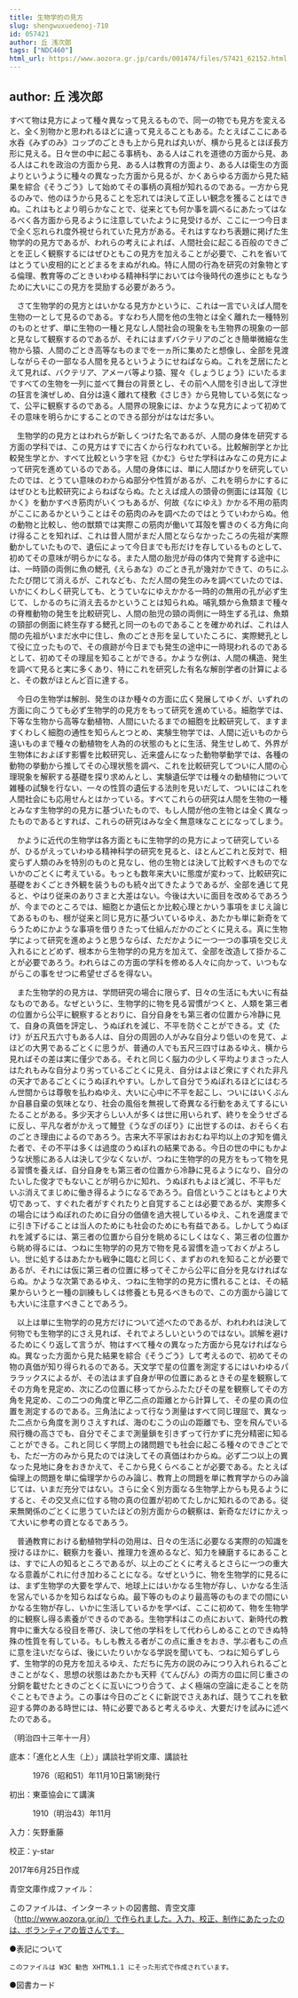 ```yaml
---
title: 生物学的の見方
slug: shengwuxuedenoj-710
id: 057421
author: 丘 浅次郎
tags: ["NDC460"]
html_url: https://www.aozora.gr.jp/cards/001474/files/57421_62152.html
---
```


## author: 丘 浅次郎

すべて物は見方によって種々異なって見えるもので、同一の物でも見方を変えると、全く別物かと思われるほどに違って見えることもある。たとえばここにある水呑《みずのみ》コップのごときも上から見れば丸いが、横から見るとほぼ長方形に見える。日々世の中に起こる事柄も、ある人はこれを道徳の方面から見、ある人はこれを政治の方面から見、ある人は教育の方面より、ある人は衛生の方面よりというように種々の異なった方面から見るが、かくあらゆる方面から見た結果を綜合《そうごう》して始めてその事柄の真相が知れるのである。一方から見るのみで、他のほうから見ることを忘れては決して正しい観念を獲ることはできぬ。これはもとより明らかなことで、従来とても何か事を調べるにあたってはなるべく各方面から見るように注意していたように見受けるが、ここに一つ今日まで全く忘れられ度外視せられていた見方がある。それはすなわち表題に掲げた生物学的の見方であるが、われらの考えによれば、人間社会に起こる百般のできごとを正しく観察するにはぜひともこの見方を加えることが必要で、これを省いてはとうてい皮相的にとどまるをまぬがれぬ。特に人間の行為を研究の対象物とする倫理、教育等のごときいわゆる精神科学においては今後時代の進歩にともなうために大いにこの見方を奨励する必要があろう。

　さて生物学的の見方とはいかなる見方かというに、これは一言でいえば人間を生物の一として見るのである。すなわち人間を他の生物とは全く離れた一種特別のものとせず、単に生物の一種と見なし人間社会の現象をも生物界の現象の一部と見なして観察するのであるが、それにはまずバクテリアのごとき簡単微細な生物から猿、人間のごとき高等なものまでを一ヵ所に集めたと想像し、全部を見渡しながらその一部なる人間を見るというようにせねばならぬ。これを芝居にたとえて見れば、バクテリア、アメーバ等より猿、猩々《しょうじょう》にいたるまですべての生物を一列に並べて舞台の背景とし、その前へ人間を引き出して浮世の狂言を演ぜしめ、自分は遠く離れて棧敷《さじき》から見物している気になって、公平に観察するのである。人間界の現象には、かような見方によって初めてその意味を明らかにすることのできる部分がはなはだ多い。

　生物学的の見方とはわれらが新しくつけた名であるが、人間の身体を研究する方面の学科では、この見方はすでに古くから行なわれている。比較解剖学とか比較発生学とか、すべて比較という字を冠《かむ》らせた学科はみなこの見方によって研究を進めているのである。人間の身体には、単に人間ばかりを研究していたのでは、とうてい意味のわからぬ部分や性質があるが、これを明らかにするにはぜひとも比較研究によらねばならぬ。たとえば成人の頭骨の側面には耳殻《じかく》を動かすべき筋肉がいくつもあるが、何故《なにゆえ》かかる不用の筋肉がここにあるかということはその筋肉のみを調べたのではとうていわからぬ。他の動物と比較し、他の獣類では実際この筋肉が働いて耳殻を響きのくる方角に向け得ることを知れば、これは昔人間がまだ人間とならなかったころの先祖が実際動かしていたもので、遺伝によって今日までも形だけを存しているものとして、初めてその意味が明らかになる。また人間の胎児が母の体内で発育する途中には、一時頸の両側に魚の鰓孔《えらあな》のごとき孔が幾対かできて、のちにふたたび閉じて消えるが、これなども、ただ人間の発生のみを調べていたのでは、いかにくわしく研究しても、とうていなにゆえかかる一時的の無用の孔が必ず生じて、しかるのちに消え去るかということは知られぬ。哺乳類から魚類まで種々の脊椎動物の発生を比較研究し、人間の胎児の頸の両側に一時生ずる孔は、魚類の頸部の側面に終生存する鰓孔と同一のものであることを確かめれば、これは人間の先祖がいまだ水中に住し、魚のごとき形を呈していたころに、実際鰓孔として役に立ったもので、その痕跡が今日までも発生の途中に一時現われるのであるとして、初めてその理屈を知ることができる。かような例は、人間の構造、発生を調べて見ると実に多くあり、特にこれを研究した有名な解剖学者の計算によると、その数がほとんど百に達する。

　今日の生物学は解剖、発生のほか種々の方面に広く発展してゆくが、いずれの方面に向こうても必ず生物学的の見方をもって研究を進めている。細胞学では、下等な生物から高等な動植物、人間にいたるまでの細胞を比較研究して、ますますくわしく細胞の通性を知らんとつとめ、実験生物学では、人間に近いものから遠いものまで種々の動植物を人為的の状態のもとに生活、発生せしめて、外界が生物体におよぼす影響を比較研究し、近来盛んになった動物挙動学では、各種の動物の挙動から推してその心理状態を調べ、これを比較研究してついに人間の心理現象を解釈する基礎を探り求めんとし、実験遺伝学では種々の動植物について雑種の試験を行ない、一々の性質の遺伝する法則を見いだして、ついにはこれを人間社会にも応用せんとはかっている。すべてこれらの研究は人間を生物の一種とみなす生物学的の見方に基づいたもので、もし人間が他の生物とは全く異なったものであるとすれば、これらの研究はみな全く無意味なことになってしまう。

　かように近代の生物学は各方面ともに生物学的の見方によって研究しているが、ひるがえっていわゆる精神科学の研究を見ると、ほとんどこれと反対で、相変らず人類のみを特別のものと見なし、他の生物とは決して比較すべきものでないかのごとくに考えている。もっとも数年来大いに態度が変わって、比較研究に基礎をおくごとき外観を装うものも続々出てきたようであるが、全部を通じて見ると、やはり従来のありさまと大差はない。今後は大いに面目を改めるであろうが、今までのところでは、細胞とか遺伝とか比較心理とかいう事項をまじえ論じてあるものも、根が従来と同じ見方に基づいているゆえ、あたかも単に新奇をてらうためにかような事項を借りきたって仕組んだかのごとくに見える。真に生物学によって研究を進めようと思うならば、ただかように一つ一つの事項を交じえ入れるにとどめず、根本から生物学的の見方を加えて、全部を改造して掛かることが必要であろう。われらはこの方面の学科を修める人々に向かって、いつもながらこの事をせつに希望せざるを得ない。

　また生物学的の見方は、学問研究の場合に限らず、日々の生活にも大いに有益なものである。なぜというに、生物学的に物を見る習慣がつくと、人類を第三者の位置から公平に観察するとおりに、自分自身をも第三者の位置から冷静に見て、自身の真価を評定し、うぬぼれを減じ、不平を防ぐことができる。丈《たけ》が五尺五六寸もある人は、自分の周囲の人がみな自分より低いのを見て、よほどの大男であるごとくに思うが、普通の人でも五尺三四寸はあるゆえ、横から見ればその差は実に僅少である。それと同じく脳力の少しく平均よりまさった人はたれもみな自分より劣っているごとくに見え、自分はよほど衆にすぐれた非凡の天才であるごとくにうぬぼれやすい。しかして自分でうぬぼれるほどにはむろん世間からは尊敬を払わぬゆえ、大いに心中に不平を起こし、ついにはいくぶんか自暴自棄の気味となり、社会の風俗を無視して奇異なる行動をあえてするにいたることがある。多少天才らしい人が多くは世に用いられず、終りを全うせざるに反し、平凡な者がかえって鰻登《うなぎのぼり》に出世するのは、おそらく右のごとき理由によるのであろう。古来大不平家はおおむね平均以上の才知を備えた者で、その不平は多くは過度のうぬぼれの結果である。今日の世の中にもかような状態にある人は決して少なくないが、つねに生物学的の見方をもって物を見る習慣を養えば、自分自身をも第三者の位置から冷静に見るようになり、自分のたいした俊才でもないことが明らかに知れ、うぬぼれもよほど減じ、不平もだいぶ消えてまじめに働き得るようになるであろう。自信ということはもとより大切であって、すぐれた者がすぐれたりと自覚することは必要であるが、実際多くの場合にはうぬぼれのために自分の価値を過大視しているゆえ、これを適度までに引き下げることは当人のためにも社会のためにも有益である。しかしてうぬぼれを減ずるには、第三者の位置から自分を眺めるにしくはなく、第三者の位置から眺め得るには、つねに生物学的の見方で物を見る習慣を造っておくがよろしい。世に処するはあたかも戦争に臨むと同じく、まずおのれを知ることが必要であるが、それには仮に第三者の位置に移ってそこから公平に自分を見なければならぬ。かような次第であるゆえ、つねに生物学的の見方に慣れることは、その結果からいうと一種の訓練もしくは修養とも見るべきもので、この方面から論じても大いに注意すべきことであろう。

　以上は単に生物学的の見方だけについて述べたのであるが、われわれは決して何物でも生物学的にさえ見れば、それでよろしいというのではない。誤解を避けるためにくり返して言うが、物はすべて種々の異なった方面から見なければならぬ。異なった方面から見た結果を綜合《そうごう》して考えるので、初めてその物の真価が知り得られるのである。天文学で星の位置を測定するにはいわゆるパララックスによるが、その法はまず自身が甲の位置にあるときその星を観察してその方角を見定め、次に乙の位置に移ってからふたたびその星を観察してその方角を見定め、この二つの角度と甲乙二点の距離とから計算して、その星の真の位置を測定するのである。三角法によって行なう測量はすべて同じ理屈で、異なった二点から角度を測りさえすれば、海のむこうの山の距離でも、空を飛んでいる飛行機の高さでも、自分でそこまで測量鎖を引きずって行かずに充分精密に知ることができる。これと同じく学問上の諸問題でも社会に起こる種々のできごとでも、ただ一方のみから見たのでは決してその真価はわからぬ。必ず二つ以上の異なった見地に身をおきかえて、そこから見くらべることが必要である。たとえば倫理上の問題を単に倫理学からのみ論じ、教育上の問題を単に教育学からのみ論じては、いまだ充分ではない。さらに全く別方面なる生物学上からも見るようにすると、その交叉点に位する物の真の位置が初めてたしかに知れるのである。従来無関係のごとくに思うていたほどの別方面からの観察は、新奇なだけにかえって大いに参考の資となるであろう。

　普通教育における動植物学科の効用は、日々の生活に必要なる実際的の知識を授けるほかに、観察力を養い、推理力を進めるなど、知力を練磨するにあることは、すでに人の知るところであるが、以上のごとくに考えるとさらに一つの重大なる意義がこれに付き加わることになる。なぜというに、物を生物学的に見るには、まず生物学の大要を学んで、地球上にはいかなる生物が存し、いかなる生活を営んでいるかを知らねばならぬ。最下等のものより最高等のものまでの間にいかなる生物が存し、いかに生活しているかを学べば、ここに初めて、物を生物学的に観察し得る素養ができるのである。生物学科はこの点において、新時代の教育中に重大なる役目を帯び、決して他の学科をして代わらしめることのできぬ特殊の性質を有している。もしも教える者がこの点に重きをおき、学ぶ者もこの点に意を注いだならば、後にいたりいかなる学説を聞いても、つねに知らずしらず、生物学的の見方を加えるゆえ、ただちに先方の説のみにつり入れられるごときことがなく、思想の状態はあたかも天秤《てんびん》の両方の皿に同じ重さの分銅を載せたときのごとくに互いにつり合うて、よく極端の空論に走ることを防ぐこともできよう。この事は今日のごとくに新説でさえあれば、競うてこれを歓迎する弊のある時世には、特に必要であると考えるゆえ、大要だけを試みに述べたのである。

（明治四十三年十一月）













底本：「進化と人生（上）」講談社学術文庫、講談社

　　　1976（昭和51）年11月10日第1刷発行

初出：東亜協会にて講演

　　　1910（明治43）年11月

入力：矢野重藤

校正：y-star

2017年6月25日作成

青空文庫作成ファイル：

このファイルは、インターネットの図書館、青空文庫（http://www.aozora.gr.jp/）で作られました。入力、校正、制作にあたったのは、ボランティアの皆さんです。











●表記について


	このファイルは W3C 勧告 XHTML1.1 にそった形式で作成されています。







●図書カード